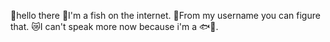 🤗hello there
🥰I'm a fish on the internet.
🤯From my username you can figure that.
😿I can't speak more now because i'm a 🐟🫧.


<!---
Yinwei-Yu/Yinwei-Yu is a ✨ special ✨ repository because its `README.md` (this file) appears on your GitHub profile.
You can click the Preview link to take a look at your changes.
--->

